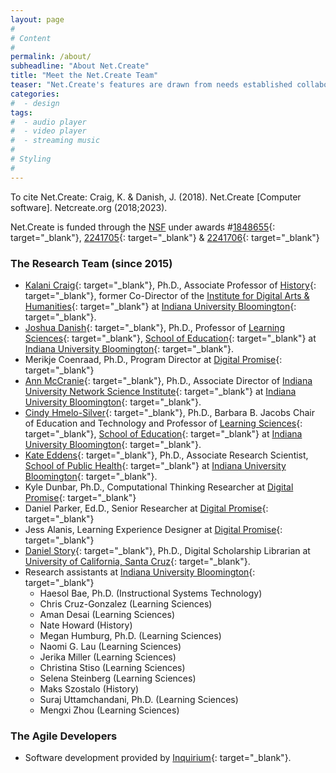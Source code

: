 ```yaml
---
layout: page
#
# Content
#
permalink: /about/
subheadline: "About Net.Create"
title: "Meet the Net.Create Team"
teaser: "Net.Create's features are drawn from needs established collaboratively by a team of digital-humanities practitioners, educational researchers, network-analysis specialists and agile software developers"
categories:
#  - design
tags:
#  - audio player
#  - video player
#  - streaming music
#
# Styling
#
---
```


To cite Net.Create: Craig, K. & Danish, J. (2018). Net.Create [Computer software]. Netcreate.org (2018;2023).

Net.Create is funded through the [NSF](https://www.nsf.gov/) under awards #[1848655]([https://www.nsf.gov/awardsearch/showAward?AWD_ID=1848655](https://web.archive.org/web/20250407170540/https://www.nsf.gov/awardsearch/showAward?AWD_ID=1848655)){: target="_blank"}, [2241705]([https://www.nsf.gov/awardsearch/showAward?AWD_ID=2241705](https://web.archive.org/web/20250405081045/https://www.nsf.gov/awardsearch/showAward?AWD_ID=2241705)){: target="_blank"} & [2241706]([https://www.nsf.gov/awardsearch/showAward?AWD_ID=2241706](https://web.archive.org/web/20250405081111/https://www.nsf.gov/awardsearch/showAward?AWD_ID=2241706)){: target="_blank"}

### The Research Team (since 2015)

- [Kalani Craig](http://www.kalanicraig.com){: target="_blank"}, Ph.D., Associate Professor of [History](https://history.indiana.edu){: target="_blank"}, former Co-Director of the [Institute for Digital Arts & Humanities](https://idah.indiana.edu){: target="_blank"} at [Indiana University Bloomington](https://www.indiana.edu){: target="_blank"}.
- [Joshua Danish](http://www.joshuadanish.com){: target="_blank"}, Ph.D., Professor of [Learning Sciences](https://education.indiana.edu/programs/learning-sciences.html){: target="_blank"}, [School of Education](https://education.indiana.edu){: target="_blank"} at [Indiana University Bloomington](https://www.indiana.edu){: target="_blank"}.
- Merikje Coenraad, Ph.D., Program Director at [Digital Promise]([https://iuni.iu.edu](https://digitalpromise.org)){: target="_blank"}
- [Ann McCranie](https://iuni.iu.edu/people/person/ann-mccranie){: target="_blank"}, Ph.D., Associate Director of [Indiana University Network Science Institute](https://iuni.iu.edu){: target="_blank"} at [Indiana University Bloomington](https://www.indiana.edu){: target="_blank"}.
- [Cindy Hmelo-Silver](https://education.indiana.edu/about/directory/profiles/hmelo-silver-cindy.html){: target="_blank"}, Ph.D., Barbara B. Jacobs Chair of Education and Technology and Professor of [Learning Sciences](https://education.indiana.edu/programs/learning-sciences.html){: target="_blank"}, [School of Education](https://education.indiana.edu){: target="_blank"} at [Indiana University Bloomington](https://www.indiana.edu){: target="_blank"}.
- [Kate Eddens](https://publichealth.indiana.edu/about/directory/Kate-Eddens-keddens.html){: target="_blank"}, Ph.D., Associate Research Scientist, [School of Public Health](https://publichealth.indiana.edu/){: target="_blank"} at [Indiana University Bloomington](https://www.indiana.edu){: target="_blank"}.
- Kyle Dunbar, Ph.D., Computational Thinking Researcher at [Digital Promise](https://digitalpromise.org){: target="_blank"}
- Daniel Parker, Ed.D., Senior Researcher at [Digital Promise](https://digitalpromise.org){: target="_blank"}
- Jess Alanis, Learning Experience Designer at [Digital Promise](https://digitalpromise.org){: target="_blank"}
- [Daniel Story](https://campusdirectory.ucsc.edu/cd_detail?uid=dstory){: target="_blank"}, Ph.D., Digital Scholarship Librarian at [University of California, Santa Cruz](https://www.ucsc.edu/){: target="_blank"}.
- Research assistants at [Indiana University Bloomington](https://www.indiana.edu){: target="_blank"}
    - Haesol Bae, Ph.D. (Instructional Systems Technology)
    - Chris Cruz-Gonzalez (Learning Sciences)
    - Aman Desai (Learning Sciences)
    - Nate Howard (History)
    - Megan Humburg, Ph.D. (Learning Sciences)
    - Naomi G. Lau (Learning Sciences)
    - Jerika Miller (Learning Sciences)
    - Christina Stiso (Learning Sciences)
    - Selena Steinberg (Learning Sciences)
    - Maks Szostalo (History)
    - Suraj Uttamchandani, Ph.D. (Learning Sciences)
    - Mengxi Zhou (Learning Sciences)

### The Agile Developers

- Software development provided by [Inquirium](http://inquirium.net){: target="_blank"}.
